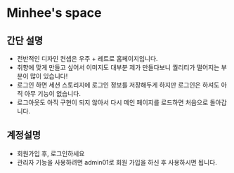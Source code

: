 # Minhee's space

## 간단 설명
- 전반적인 디자인 컨셉은 우주 + 레트로 홈페이지입니다.
- 취향에 맞게 만들고 싶어서 이미지도 대부분 제가 만들다보니 퀄리티가 떨어지는 부분이 많이 있습니다!
- 로그인 하면 세션 스토리지에 로그인 정보를 저장해두게 하지만 로그인은 하셔도 아직 아무 기능이 없습니다.
- 로그아웃도 아직 구현이 되지 않아서 다시 메인 페이지를 로드하면 처음으로 돌아갑니다.

## 계정설명
- 회원가입 후, 로그인하세요
- 관리자 기능을 사용하려면 admin01로 회원 가입을 하신 후 사용하시면 됩니다.
